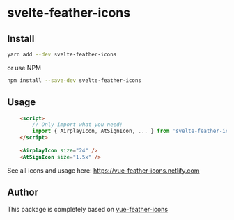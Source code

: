 # svelte-feather-icons

## Install

```bash
yarn add --dev svelte-feather-icons
```
or use NPM
```bash
npm install --save-dev svelte-feather-icons
```

## Usage

```html
    <script>
        // Only import what you need!
        import { AirplayIcon, AtSignIcon, ... } from 'svelte-feather-icons'
    </script>
    
    <AirplayIcon size="24" />
    <AtSignIcon size="1.5x" />
```

See all icons and usage here: https://vue-feather-icons.netlify.com

## Author

This package is completely based on [vue-feather-icons](https://github.com/egoist/vue-feather-icons)
